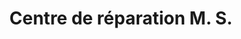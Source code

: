---
title: "Centre de réparation M. S."
url: /vaudreuil-dorion/centre-de-reparation-m-s/
shop: Platzpflege
---